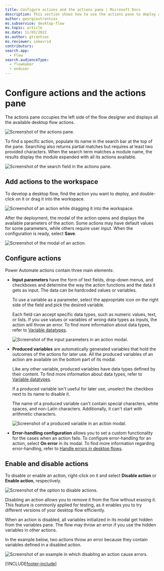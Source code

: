 ```yaml
---
title: Configure actions and the actions pane | Microsoft Docs
description: This section shows how to use the actions pane to deploy actions in the flow designer.
author: georgiostrantzas
ms.subservice: desktop-flow
ms.topic: article
ms.date: 11/03/2022
ms.author: gtrantzas
ms.reviewer: iomavrid
contributors:
search.app: 
  - Flow
search.audienceType: 
  - flowmaker
  - enduser
---
```


# Configure actions and the actions pane

The actions pane occupies the left side of the flow designer and displays all the available desktop flow actions.

![Screenshot of the actions pane.](media/actions-pane/actions-pane.png)

To find a specific action, populate its name in the search bar at the top of the pane. Searching also returns partial matches but requires at least two provided characters. When the search term matches a module name, the results display the module expanded with all its actions available.

![Screenshot of the search field in the actions pane.](media/actions-pane/actions-search.png)

## Add actions to the workspace

To develop a desktop flow, find the action you want to deploy, and double-click on it or drag it into the workspace.

![Screenshot of an action while dragging it into the workspace.](media/adding-actions/add-action.png)

After the deployment, the modal of the action opens and displays the available parameters of the action. Some actions may have default values for some parameters, while others require user input. When the configuration is ready, select **Save**.

![Screenshot of the modal of an action.](media/adding-actions/action-properties.png)

## Configure actions

Power Automate actions contain three main elements:

- **Input parameters**  have the form of text fields, drop-down menus, and checkboxes and determine the way the action functions and the data it gets as input. The data can be hardcoded values or variables.

    To use a variable as a parameter, select the appropriate icon on the right side of the field and pick the desired variable.

    Each field can accept specific data types, such as numeric values, text, or lists. If you use values or variables of wrong data types as inputs, the action will throw an error. To find more information about data types, refer to [Variable datatypes](variable-data-types.md).

   ![Screenshot of the input parameters in an action modal.](media/configuring-actions/action-input-parameteres.png)

- **Produced variables** are automatically generated variables that hold the outcomes of the actions for later use. All the produced variables of an action are available on the bottom part of its modal.

    Like any other variable, produced variables have data types defined by their content. To find more information about data types, refer to [Variable datatypes](variable-data-types.md).

    If a produced variable isn't useful for later use, unselect the checkbox next to its name to disable it.

    The name of a produced variable can't contain special characters, white spaces, and non-Latin characters. Additionally, it can't start with arithmetic characters.

    ![Screenshot of a produced variable in an action modal.](media/configuring-actions/action-produced-variables.png)

- **Error-handling configuration** allows you to set a custom functionality for the cases when an action fails. To configure error-handling for an action, select **On error** in its modal. To find more information regarding error-handling, refer to [Handle errors in desktop flows](errors.md).

## Enable and disable actions

To disable or enable an action, right-click on it and select **Disable action** or **Enable action**, respectively.

![Screenshot of the option to disable actions.](media/enabling-disabling-actions/enable-disable-action.png)

Disabling an action allows you to remove it from the flow without erasing it. This feature is commonly applied for testing, as it enables you to try different versions of your desktop flow efficiently.

When an action is disabled, all variables initialized in its modal get hidden from the variables pane. The flow may throw an error if you use the hidden variables in other actions.

In the example below, two actions throw an error because they contain variables defined in a disabled action.

![Screenshot of an example in which disabling an action cause errors.](media/enabling-disabling-actions/enable-disable-action-variables.png)

[!INCLUDE[footer-include](../includes/footer-banner.md)]
